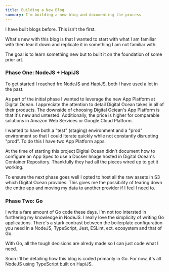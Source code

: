 ```yaml
---
title: Building a New Blog
summary: I'm building a new blog and documenting the process
---
```

I have built blogs before. This isn't the first.

What's new with this blog is that I wanted to start with what I am familiar
with then tear it down and replicate it in something I am not familiar with.

The goal is to learn something new but to built it on the foundation of some
prior art.

### Phase One: NodeJS + HapiJS

To get started I reached fro NodeJS and HapiJS, both I have used a lot in the
past.

As part of the initial phase I wanted to leverage the new App Platform at
Digital Ocean. I appreciate the attention to detail Digital Ocean takes in all
of their products. The downside of choosing Digital Ociean's App Platform is
that it's new and untested. Additionally, the price is higher for comparable
solutions in Amazon Web Services or Google Cloud Platform.

I wanted to have both a "test" (staging) environment and a "prod" environment
so that I could iterate quickly while not constantly disrupting "prod". To do
this I have two App Platform apps.

At the time of starting this project Digital Ocean didn't document how to 
configure an App Spec to use a Docker Image hosted in Digital Ocean's Container
Repository. Thankfully they had all the pieces wired up to get it working.

To ensure the next phase goes well I opted to host all the raw assets in S3
which Digital Ocean provides. This gives me the possibility of tearing down
the entire app and moving my data to another provider if I feel I need to.

### Phase Two: Go

I write a fare amount of Go code these days. I'm not too intersted in
furthering my knowledge in NodeJS. I really love the simplicity of writing Go
applications. There's a stark contrast between the boilerplate configuration
you need in a NodeJS, TypeScript, Jest, ESLint, ect. ecosystem and that of Go.

With Go, all the tough decisions are alredy made so I can just code what I need.

Soon I'll be detailing how this blog is coded primarily in Go. For now, it's
all NodeJS using TypeScript built on HapiJS.
